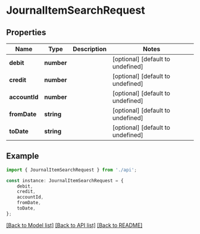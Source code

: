 # JournalItemSearchRequest


## Properties

Name | Type | Description | Notes
------------ | ------------- | ------------- | -------------
**debit** | **number** |  | [optional] [default to undefined]
**credit** | **number** |  | [optional] [default to undefined]
**accountId** | **number** |  | [optional] [default to undefined]
**fromDate** | **string** |  | [optional] [default to undefined]
**toDate** | **string** |  | [optional] [default to undefined]

## Example

```typescript
import { JournalItemSearchRequest } from './api';

const instance: JournalItemSearchRequest = {
    debit,
    credit,
    accountId,
    fromDate,
    toDate,
};
```

[[Back to Model list]](../README.md#documentation-for-models) [[Back to API list]](../README.md#documentation-for-api-endpoints) [[Back to README]](../README.md)
